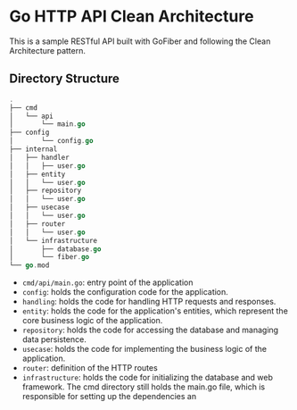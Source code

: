 # Go HTTP API Clean Architecture
This is a sample RESTful API built with GoFiber and following the Clean Architecture pattern.

## Directory Structure
```go
.
├── cmd
│   └── api
│       └── main.go
├── config
│       └── config.go
├── internal
│   ├── handler
│   │   ├── user.go
│   ├── entity
│   │   └── user.go
│   ├── repository
│   │   └── user.go
│   ├── usecase
│   │   └── user.go
│   ├── router
│   │   └── user.go
│   └── infrastructure
│       ├── database.go
│       └── fiber.go
└── go.mod
```
- `cmd/api/main.go`: entry point of the application
- `config`: holds the configuration code for the application.
- `handling`: holds the code for handling HTTP requests and responses.
- `entity`: holds the code for the application's entities, which represent the core business logic of the application.
- `repository`: holds the code for accessing the database and managing data persistence.
- `usecase`: holds the code for implementing the business logic of the application.
- `router`: definition of the HTTP routes
- `infrastructure`: holds the code for initializing the database and web framework.
The cmd directory still holds the main.go file, which is responsible for setting up the dependencies an
